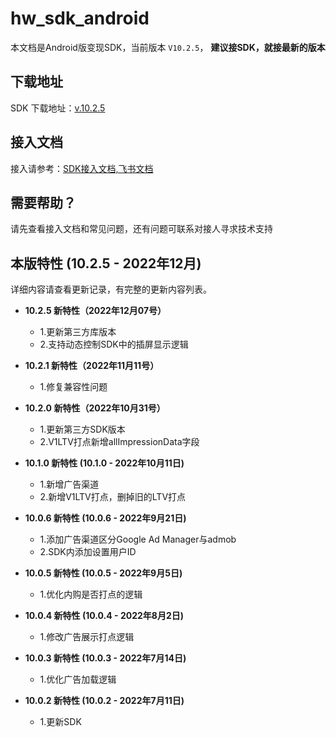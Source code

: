 # hw_sdk_android

本文档是Android版变现SDK，当前版本 `V10.2.5`， <b>  建议接SDK，就接最新的版本 </B>

## 下载地址

SDK 下载地址：[v.10.2.5](https://github.com/artwl/hw_game_mp_sdk_ironsource_android/releases)

## 接入文档

接入请参考：[SDK接入文档,飞书文档](https://hellowd.feishu.cn/docx/doxcnVxhTFV3vW1JWPKXOzihsTe)

## 需要帮助？

请先查看接入文档和常见问题，还有问题可联系对接人寻求技术支持

## 本版特性 (10.2.5 - 2022年12月)

详细内容请查看更新记录，有完整的更新内容列表。

- **10.2.5 新特性（2022年12月07号）**
  - 1.更新第三方库版本
  - 2.支持动态控制SDK中的插屏显示逻辑
  
- **10.2.1 新特性（2022年11月11号）**
  - 1.修复兼容性问题

- **10.2.0 新特性（2022年10月31号）**
  - 1.更新第三方SDK版本
  - 2.V1LTV打点新增allImpressionData字段
  
- **10.1.0 新特性 (10.1.0 - 2022年10月11日)**
  - 1.新增广告渠道
  - 2.新增V1LTV打点，删掉旧的LTV打点
  
- **10.0.6 新特性 (10.0.6 - 2022年9月21日)**
  - 1.添加广告渠道区分Google Ad Manager与admob
  - 2.SDK内添加设置用户ID
  
- **10.0.5 新特性 (10.0.5 - 2022年9月5日)**
  - 1.优化内购是否打点的逻辑
  
- **10.0.4 新特性 (10.0.4 - 2022年8月2日)**
  - 1.修改广告展示打点逻辑
  
- **10.0.3 新特性 (10.0.3 - 2022年7月14日)**
  - 1.优化广告加载逻辑

- **10.0.2 新特性 (10.0.2 - 2022年7月11日)**
  - 1.更新SDK
